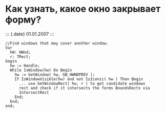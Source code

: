 Как узнать, какое окно закрывает форму?
=======================================

::: {.date}
01.01.2007
:::

    //Find windows that may cover another window.
    Var
      hW: HWnd;
      r: TRect;
    begin
      hw := Handle;
      While IsWindow(hw) Do Begin
        hw := GetWindow( hw, GW_HWNDPREV );
        If IsWindowVisible(hw) and not IsIconic( hw ) Then Begin
          ... use GetWindowRect( hw, r ) to get candidate windows
          rect and check if it intersects the forms BoundsRects via
          IntersectRect
        End;
      End;
    end;
